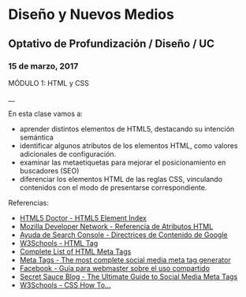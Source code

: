 # Diseño y Nuevos Medios

## Optativo de Profundización / Diseño / UC

### 15 de marzo, 2017

MÓDULO 1: HTML y CSS

__

En esta clase vamos a: 

- aprender distintos elementos de HTML5, destacando su intención semántica
- identificar algunos atributos de los elementos HTML, como valores adicionales de configuración.
- examinar las metaetiquetas para mejorar el posicionamiento en buscadores (SEO)
- diferenciar los elementos HTML de las reglas CSS, vinculando contenidos con el modo de presentarse correspondiente.

Referencias: 

- [HTML5 Doctor - HTML5 Element Index](http://html5doctor.com/element-index/) 
- [Mozilla Developer Network - Referencia de Atributos HTML](https://developer.mozilla.org/es/docs/Web/HTML/Atributos)
- [Ayuda de Search Console - Directrices de Contenido de Google](https://support.google.com/webmasters/topic/4598733?hl=es&ref_topic=6001981)
- [W3Schools - HTML <meta> Tag](https://www.w3schools.com/tags/tag_meta.asp)
- [Complete List of HTML Meta Tags](https://gist.github.com/whitingx/3840905)
- [Meta Tags - The most complete social media meta tag generator](https://megatags.co)
- [Facebook - Guía para webmaster sobre el uso compartido](https://developers.facebook.com/docs/sharing/webmasters#markup)
- [Secret Sauce Blog - The Ultimate Guide to Social Media Meta Tags](https://secretsaucehq.com/blog/social-media/the-ultimate-guide-to-social-media-meta-tags/)
- [W3Schools - CSS How To...](https://www.w3schools.com/css/css_howto.asp)
